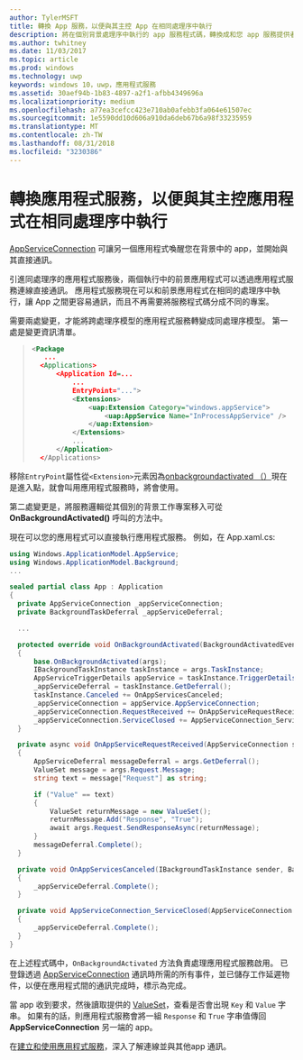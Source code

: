 ```yaml
---
author: TylerMSFT
title: 轉換 App 服務，以便與其主控 App 在相同處理序中執行
description: 將在個別背景處理序中執行的 app 服務程式碼，轉換成和您 app 服務提供者在相同處理序內執行的程式碼。
ms.author: twhitney
ms.date: 11/03/2017
ms.topic: article
ms.prod: windows
ms.technology: uwp
keywords: windows 10，uwp，應用程式服務
ms.assetid: 30aef94b-1b83-4897-a2f1-afbb4349696a
ms.localizationpriority: medium
ms.openlocfilehash: a77ea3cefcc423e710ab0afebb3fa064e61507ec
ms.sourcegitcommit: 1e5590dd10d606a910da6deb67b6a98f33235959
ms.translationtype: MT
ms.contentlocale: zh-TW
ms.lasthandoff: 08/31/2018
ms.locfileid: "3230386"
---
```

# <a name="convert-an-app-service-to-run-in-the-same-process-as-its-host-app"></a>轉換應用程式服務，以便與其主控應用程式在相同處理序中執行

[AppServiceConnection](https://msdn.microsoft.com/library/windows/apps/windows.applicationmodel.appservice.appserviceconnection.aspx) 可讓另一個應用程式喚醒您在背景中的 app，並開始與其直接通訊。

引進同處理序的應用程式服務後，兩個執行中的前景應用程式可以透過應用程式服務連線直接通訊。 應用程式服務現在可以和前景應用程式在相同的處理序中執行，讓 App 之間更容易通訊，而且不再需要將服務程式碼分成不同的專案。

需要兩處變更，才能將跨處理序模型的應用程式服務轉變成同處理序模型。 第一處是變更資訊清單。

> ```xml
> <Package
>    ...
>   <Applications>
>       <Application Id=...
>           ...
>           EntryPoint="...">
>           <Extensions>
>               <uap:Extension Category="windows.appService">
>                   <uap:AppService Name="InProcessAppService" />
>               </uap:Extension>
>           </Extensions>
>           ...
>       </Application>
>   </Applications>
> ```

移除`EntryPoint`屬性從`<Extension>`元素因為[onbackgroundactivated （）](https://msdn.microsoft.com/library/windows/apps/windows.ui.xaml.application.onbackgroundactivated.aspx)現在是進入點，就會叫用應用程式服務時，將會使用。

第二處變更是，將服務邏輯從其個別的背景工作專案移入可從 **OnBackgroundActivated()** 呼叫的方法中。

現在可以您的應用程式可以直接執行應用程式服務。 例如，在 App.xaml.cs:

``` cs
using Windows.ApplicationModel.AppService;
using Windows.ApplicationModel.Background;
...

sealed partial class App : Application
{
  private AppServiceConnection _appServiceConnection;
  private BackgroundTaskDeferral _appServiceDeferral;

  ...

  protected override void OnBackgroundActivated(BackgroundActivatedEventArgs args)
  {
      base.OnBackgroundActivated(args);
      IBackgroundTaskInstance taskInstance = args.TaskInstance;
      AppServiceTriggerDetails appService = taskInstance.TriggerDetails as AppServiceTriggerDetails;
      _appServiceDeferral = taskInstance.GetDeferral();
      taskInstance.Canceled += OnAppServicesCanceled;
      _appServiceConnection = appService.AppServiceConnection;
      _appServiceConnection.RequestReceived += OnAppServiceRequestReceived;
      _appServiceConnection.ServiceClosed += AppServiceConnection_ServiceClosed;
  }

  private async void OnAppServiceRequestReceived(AppServiceConnection sender, AppServiceRequestReceivedEventArgs args)
  {
      AppServiceDeferral messageDeferral = args.GetDeferral();
      ValueSet message = args.Request.Message;
      string text = message["Request"] as string;

      if ("Value" == text)
      {
          ValueSet returnMessage = new ValueSet();
          returnMessage.Add("Response", "True");
          await args.Request.SendResponseAsync(returnMessage);
      }
      messageDeferral.Complete();
  }

  private void OnAppServicesCanceled(IBackgroundTaskInstance sender, BackgroundTaskCancellationReason reason)
  {
      _appServiceDeferral.Complete();
  }

  private void AppServiceConnection_ServiceClosed(AppServiceConnection sender, AppServiceClosedEventArgs args)
  {
      _appServiceDeferral.Complete();
  }
}
```

在上述程式碼中，`OnBackgroundActivated` 方法負責處理應用程式服務啟用。 已登錄透過 [AppServiceConnection](https://msdn.microsoft.com/library/windows/apps/windows.applicationmodel.appservice.appserviceconnection.aspx) 通訊時所需的所有事件，並已儲存工作延遲物件，以便在應用程式間的通訊完成時，標示為完成。

當 app 收到要求，然後讀取提供的 [ValueSet](https://msdn.microsoft.com/library/windows/apps/windows.foundation.collections.valueset.aspx)，查看是否會出現 `Key` 和 `Value` 字串。 如果有的話，則應用程式服務會將一組 `Response` 和 `True` 字串值傳回 **AppServiceConnection** 另一端的 app。

在[建立和使用應用程式服務](https://msdn.microsoft.com/windows/uwp/launch-resume/how-to-create-and-consume-an-app-service?f=255&MSPPError=-2147217396)，深入了解連線並與其他app 通訊。
